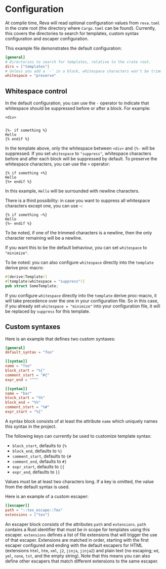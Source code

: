 # Configuration

At compile time, Reva will read optional configuration values from
`reva.toml` in the crate root (the directory where `Cargo.toml` can
be found). Currently, this covers the directories to search for templates,
custom syntax configuration and escaper configuration.

This example file demonstrates the default configuration:

```toml
[general]
# Directories to search for templates, relative to the crate root.
dirs = ["templates"]
# Unless you add a `-` in a block, whitespace characters won't be trimmed.
whitespace = "preserve"
```

## Whitespace control

In the default configuration, you can use the `-` operator to indicate that
whitespace should be suppressed before or after a block. For example:

```jinja
<div>


{%- if something %}
Hello
{% endif %}
```

In the template above, only the whitespace between `<div>` and `{%-` will be
suppressed. If you set `whitespace` to `"suppress"`, whitespace characters before
and after each block will be suppressed by default. To preserve the whitespace
characters, you can use the `+` operator:

```jinja
{% if something +%}
Hello
{%+ endif %}
```

In this example, `Hello` will be surrounded with newline characters.

There is a third possibility: in case you want to suppress all whitespace
characters except one, you can use `~`:

```jinja
{% if something ~%}
Hello
{%~ endif %}
```

To be noted, if one of the trimmed characters is a newline, then the only
character remaining will be a newline.

If you want this to be the default behaviour, you can set `whitespace` to
`"minimize"`.

To be noted: you can also configure `whitespace` directly into the `template`
derive proc macro:

```rust
#[derive(Template)]
#[template(whitespace = "suppress")]
pub struct SomeTemplate;
```

If you configure `whitespace` directly into the `template` derive proc-macro,
it will take precedence over the one in your configuration file. So in this
case, if you already set `whitespace = "minimize"` into your configuration file,
it will be replaced by `suppress` for this template.

## Custom syntaxes

Here is an example that defines two custom syntaxes:

```toml
[general]
default_syntax = "foo"

[[syntax]]
name = "foo"
block_start = "%{"
comment_start = "#{"
expr_end = "^^"

[[syntax]]
name = "bar"
block_start = "%%"
block_end = "%%"
comment_start = "%#"
expr_start = "%{"
```

A syntax block consists of at least the attribute `name` which uniquely
names this syntax in the project.

The following keys can currently be used to customize template syntax:

- `block_start`, defaults to `{%`
- `block_end`, defaults to `%}`
- `comment_start`, defaults to `{#`
- `comment_end`, defaults to `#}`
- `expr_start`, defaults to `{{`
- `expr_end`, defaults to `}}`

Values must be at least two characters long.
If a key is omitted, the value from the default syntax is used.

Here is an example of a custom escaper:

```toml
[[escaper]]
path = "::tex_escape::Tex"
extensions = ["tex"]
```

An escaper block consists of the attributes `path` and `extensions`. `path`
contains a Rust identifier that must be in scope for templates using this
escaper. `extensions` defines a list of file extensions that will trigger
the use of that escaper. Extensions are matched in order, starting with the
first escaper configured and ending with the default escapers for HTML
(extensions `html`, `htm`, `xml`, `j2`, `jinja`, `jinja2`) and plain text
(no escaping; `md`, `yml`, `none`, `txt`, and the empty string). Note that
this means you can also define other escapers that match different extensions
to the same escaper.
